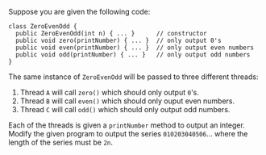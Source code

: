 Suppose you are given the following code:

```
class ZeroEvenOdd {
  public ZeroEvenOdd(int n) { ... }      // constructor
  public void zero(printNumber) { ... }  // only output 0's
  public void even(printNumber) { ... }  // only output even numbers
  public void odd(printNumber) { ... }   // only output odd numbers
}
```

The same instance of `ZeroEvenOdd` will be passed to three different threads:

1. Thread `A` will call `zero()` which should only output `0`'s.
2. Thread `B` will call `even()` which should only ouput even numbers.
3. Thread `C` will call `odd()` which should only output odd numbers.

Each of the threads is given a `printNumber` method to output an integer. Modify the given program to output the series `010203040506`... where the length of the series must be `2n`.